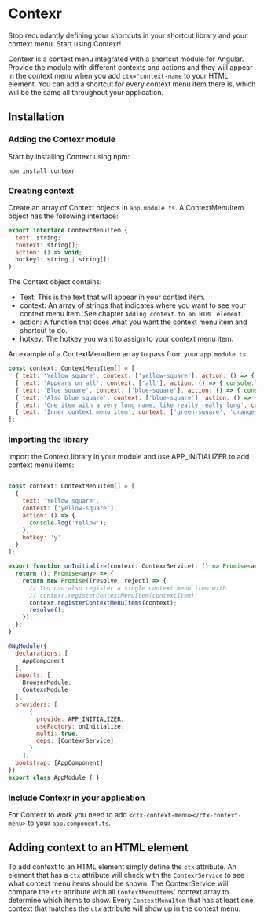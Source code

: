 # Contexr

Stop redundantly defining your shortcuts in your shortcut library and your context menu. Start using Contexr!

Contexr is a context menu integrated with a shortcut module for Angular. Provide the module with
different contexts and actions and they will appear in the context menu when you add `ctx="context-name`
to your HTML element. You can add a shortcut for every context menu item there is, which will be 
the same all throughout your application. 

## Installation

### Adding the Contexr module

Start by installing Contexr using npm:

```
npm install contexr
```

### Creating context

Create an array of Context objects in `app.module.ts`. A ContextMenuItem object has the following 
interface:

```javascript
export interface ContextMenuItem {
  text: string;
  context: string[];
  action: () => void;
  hotkey?: string | string[];
}
```

The Context object contains:
 
- Text: This is the text that will appear in your context item.
- context: An array of strings that indicates where you want 
to see your context menu item. See chapter `Adding context to an HTML element`.
- action: A function that does what you want the context menu item and 
shortcut to do.
- hotkey: The hotkey you want to assign to your context menu item.

An example of a ContextMenuItem array to pass from your `app.module.ts`:

```javascript
const context: ContextMenuItem[] = [
  { text: 'Yellow square', context: ['yellow-square'], action: () => { console.log('Yellow square'); }, hotkey: 'y' },
  { text: 'Appears on all', context: ['all'], action: () => { console.log('Appears on all'); }, hotkey: 'a' },
  { text: 'Blue square', context: ['blue-square'], action: () => { console.log('Blue square'); }, hotkey: 'b' },
  { text: 'Also blue square', context: ['blue-square'], action: () => { console.log('Also blue square'); }, hotkey: 'ctrl+b' },
  { text: 'One item with a very long name, like really really long', context: ['blue-square'], action: () => { console.log('One item with a very long name'); }, hotkey: 'ctrl+l' },
  { text: 'Inner context menu item', context: ['green-square', 'orange-square'], action: () => { console.log('Inner context'); }, hotkey: 'ctrl+l' }
];
```

### Importing the library

Import the Contexr library in your module and use APP_INITIALIZER to add context menu items:

```javascript

const context: ContextMenuItem[] = [
  {
    text: 'Yellow square',
    context: ['yellow-square'],
    action: () => {
      console.log('Yellow');
    },
    hotkey: 'y'
  }
];

export function onInitialize(contexr: ContexrService): () => Promise<any> {
  return (): Promise<any> => {
    return new Promise((resolve, reject) => {
      // You can also register a single context menu item with
      // contexr.registerContextMenuItem(contextItem);
      contexr.registerContextMenuItems(context);
      resolve();
    });
  };
}

@NgModule({
  declarations: [
    AppComponent
  ],
  imports: [
    BrowserModule,
    ContexrModule
  ],
  providers: [
      {
        provide: APP_INITIALIZER,
        useFactory: onInitialize,
        multi: true,
        deps: [ContexrService]
      }
    ],
  bootstrap: [AppComponent]
})
export class AppModule { }
```

### Include Contexr in your application

For Contexr to work you need to add `<ctx-context-menu></ctx-context-menu>` to your `app.component.ts`.

## Adding context to an HTML element

To add context to an HTML element simply define the `ctx` attribute. An element that has a `ctx` 
attribute will check with the `ContexrService` to see what context menu items should be shown. 
The ContexrService will compare the `ctx` attribute with all `ContextMenuItems`' context array to
determine which items to show. Every `ContextMenuItem` that has at least one context that matches
the `ctx` attribute will show up in the context menu.
